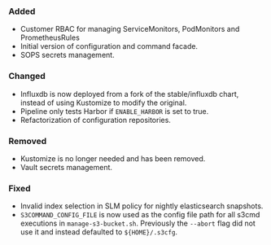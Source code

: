 ### Added

- Customer RBAC for managing ServiceMonitors, PodMonitors and PrometheusRules
- Initial version of configuration and command facade.
- SOPS secrets management.

### Changed

- Influxdb is now deployed from a fork of the stable/influxdb chart, instead of using Kustomize to modify the original.
- Pipeline only tests Harbor if `ENABLE_HARBOR` is set to true.
- Refactorization of configuration repositories.

### Removed

- Kustomize is no longer needed and has been removed.
- Vault secrets management.

### Fixed

- Invalid index selection in SLM policy for nightly elasticsearch snapshots.
- `S3COMMAND_CONFIG_FILE` is now used as the config file path for all s3cmd
  executions in `manage-s3-bucket.sh`. Previously the `--abort` flag did not
  use it and instead defaulted to `${HOME}/.s3cfg`.
